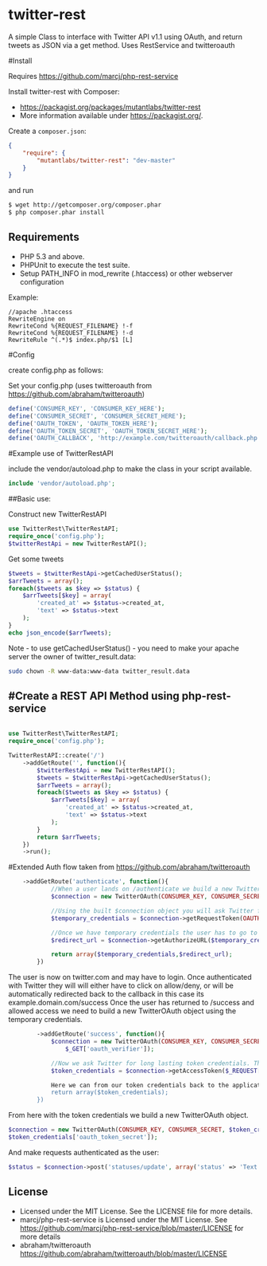twitter-rest
============

A simple Class to interface with Twitter API v1.1 using OAuth, and return tweets as JSON via a get method. Uses RestService and twitteroauth

#Install

Requires https://github.com/marcj/php-rest-service

Install twitter-rest with Composer:

 - https://packagist.org/packages/mutantlabs/twitter-rest
 - More information available under https://packagist.org/.

Create a `composer.json`:

```json
{
    "require": {
        "mutantlabs/twitter-rest": "dev-master"
    }
}
```

and run

```bash
$ wget http://getcomposer.org/composer.phar
$ php composer.phar install
```
Requirements
------------

 - PHP 5.3 and above.
 - PHPUnit to execute the test suite.
 - Setup PATH_INFO in mod_rewrite (.htaccess) or other webserver configuration

Example:
```
//apache .htaccess
RewriteEngine on
RewriteCond %{REQUEST_FILENAME} !-f
RewriteCond %{REQUEST_FILENAME} !-d
RewriteRule ^(.*)$ index.php/$1 [L]
```

#Config

create config.php as follows:

Set your config.php (uses twitteroauth from https://github.com/abraham/twitteroauth)

```php
define('CONSUMER_KEY', 'CONSUMER_KEY_HERE');
define('CONSUMER_SECRET', 'CONSUMER_SECRET_HERE');
define('OAUTH_TOKEN', 'OAUTH_TOKEN_HERE');
define('OAUTH_TOKEN_SECRET', 'OAUTH_TOKEN_SECRET_HERE');
define('OAUTH_CALLBACK', 'http://example.com/twitteroauth/callback.php');
```

#Example use of TwitterRestAPI

include the vendor/autoload.php to make the class in your script available.

```php
include 'vendor/autoload.php';
```

##Basic use:

Construct new TwitterRestAPI

```php
use TwitterRest\TwitterRestAPI;
require_once('config.php');
$twitterRestApi = new TwitterRestAPI();
```

Get some tweets
```php
$tweets = $twitterRestApi->getCachedUserStatus();
$arrTweets = array();
foreach($tweets as $key => $status) {
    $arrTweets[$key] = array(
        'created_at' => $status->created_at,
        'text' => $status->text
    );
}
echo json_encode($arrTweets);
```

Note - to use getCachedUserStatus() - you need to make your apache server the owner of twitter_result.data:

```bash
sudo chown -R www-data:www-data twitter_result.data
```
#Create a REST API Method using php-rest-service
----------

```php

use TwitterRest\TwitterRestAPI;
require_once('config.php');

TwitterRestAPI::create('/')
    ->addGetRoute('', function(){
        $twitterRestApi = new TwitterRestAPI();
        $tweets = $twitterRestApi->getCachedUserStatus();
        $arrTweets = array();
        foreach($tweets as $key => $status) {
            $arrTweets[$key] = array(
                'created_at' => $status->created_at,
                'text' => $status->text
            );
        }
        return $arrTweets;
    })
    ->run();
```

#Extended Auth flow taken from https://github.com/abraham/twitteroauth

```php
    ->addGetRoute('authenticate', function(){
            //When a user lands on /authenticate we build a new TwitterOAuth object using the client credentials.
            $connection = new TwitterOAuth(CONSUMER_KEY, CONSUMER_SECRET);

            //Using the built $connection object you will ask Twitter for temporary credentials. The oauth_callback value is required.
            $temporary_credentials = $connection->getRequestToken(OAUTH_CALLBACK);

            //Once we have temporary credentials the user has to go to Twitter and authorize the app to access and updates their data.
            $redirect_url = $connection->getAuthorizeURL($temporary_credentials, FALSE);

            return array($temporary_credentials,$redirect_url);
        })
```

The user is now on twitter.com and may have to login. Once authenticated with Twitter they will will either have to click on allow/deny, or will be automatically redirected back to the callback in this case its example.domain.com/success
Once the user has returned to /success and allowed access we need to build a new TwitterOAuth object using the temporary credentials.

```php
        ->addGetRoute('success', function(){
            $connection = new TwitterOAuth(CONSUMER_KEY, CONSUMER_SECRET, $_GET['oauth_token'],
                $_GET['oauth_verifier']);

            //Now we ask Twitter for long lasting token credentials. These are specific to the application and user and will act like password to make future requests.
            $token_credentials = $connection->getAccessToken($_REQUEST['oauth_verifier']);

            Here we can from our token credentials back to the application (i'd suggest a more secure method of sending these than encoded JSON. but here for example):
            return array($token_credentials);
        })

```

From here with the token credentials we build a new TwitterOAuth object.

```php
$connection = new TwitterOAuth(CONSUMER_KEY, CONSUMER_SECRET, $token_credentials['oauth_token'],
$token_credentials['oauth_token_secret']);
```

And make requests authenticated as the user:

```php
$status = $connection->post('statuses/update', array('status' => 'Text of status here', 'in_reply_to_status_id' => 123456));
```

License
-------

 - Licensed under the MIT License. See the LICENSE file for more details.
 - marcj/php-rest-service is Licensed under the MIT License. See https://github.com/marcj/php-rest-service/blob/master/LICENSE for more details
 - abraham/twitteroauth https://github.com/abraham/twitteroauth/blob/master/LICENSE
